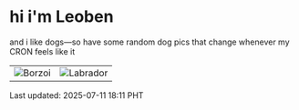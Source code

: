 # hi i'm Leoben

and i like dogs—so have some random dog pics that change whenever my CRON feels like it

|  |  |
|--------|----------|
| ![Borzoi](https://random-dog-vercel.vercel.app/api/random-borzoi?v=1752228688) | ![Labrador](https://random-dog-vercel.vercel.app/api/random-labrador?v=1752228688) |

Last updated: 2025-07-11 18:11 PHT
